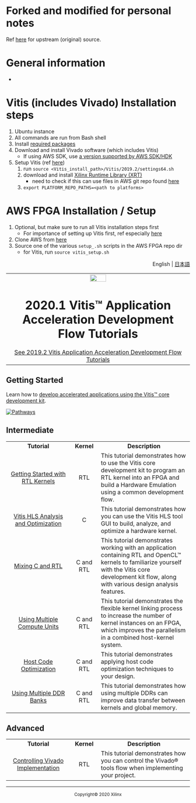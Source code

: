 ﻿# Forked and modified for personal notes
Ref [here](https://github.com/Xilinx/Vitis-Tutorials) for upstream (original) source.
# General information
- 
# Vitis (includes Vivado) Installation steps
1. Ubuntu instance
1. All commands are run from Bash shell
1. Install [required packages](https://www.xilinx.com/html_docs/xilinx2020_1/vitis_doc/aqm1532064088764.html)
1. Download and install Vivado software (which includes Vitis)
    - If using AWS SDK, use [a version supported by AWS SDK/HDK](https://github.com/aws/aws-fpga/blob/master/supported_vivado_versions.txt)
1. Setup Vitis (ref [here](https://www.xilinx.com/html_docs/xilinx2020_1/vitis_doc/rbk1547656041291.html))
    1. run `source <Vitis_install_path>/Vitis/2019.2/settings64.sh`
    1. download and install [Xilinx Runtime Library (XRT)](https://www.xilinx.com/products/design-tools/vitis/xrt.html#overview)
        - need to check if this can use files in AWS git repo found [here](https://github.com/aws/aws-fpga/tree/master/Vitis/aws_platform/xilinx_aws-vu9p-f1_shell-v04261818_201920_2)
    1. `export PLATFORM_REPO_PATHS=<path to platforms>`

# AWS FPGA Installation / Setup
1. Optional, but make sure to run all Vitis installation steps first
    - For importance of setting up Vitis first, ref especially [here](https://www.xilinx.com/html_docs/xilinx2020_1/vitis_doc/uxq1573167801088.html)
1. Clone AWS from [here](https://github.com/aws/aws-fpga)
1. Source one of the various `setup_.sh` scripts in the AWS FPGA repo dir
    - for Vitis, run `source vitis_setup.sh`

<p align="right">
<a>English</a> | <a href="/docs-jp/README.md">日本語</a>
</p>

<table width="100%">
  <tr width="100%">
    <td align="center"><img src="https://www.xilinx.com/content/dam/xilinx/imgs/press/media-kits/corporate/xilinx-logo.png" width="30%"/><h1>2020.1 Vitis™ Application Acceleration Development Flow Tutorials</h1>
    <a href="https://github.com/Xilinx/Vitis-Tutorials/branches/all">See 2019.2 Vitis Application Acceleration Development Flow Tutorials</a>
    </td>
 </tr>
 </table>

## Getting Started

Learn how to [develop accelerated applications using the Vitis™ core development kit](/docs/vitis-getting-started/README.md).

[![Pathways](/docs/vitis-getting-started/images/pathway.png)](docs/vitis-getting-started/README.md)

## Intermediate

  <table style="width:100%">
 <tr>
 <td width="35%" align="center"><b>Tutorial</b>
 <td width="15%" align="center"><b>Kernel</b>
 <td width="50%" align="center"><b>Description</b>
 </tr>
 <tr>
 <td align="center"><a href="/docs/getting-started-rtl-kernels/README.md">Getting Started with RTL Kernels</a></td>
 <td align="center">RTL</td>
 <td>This tutorial demonstrates how to use the Vitis core development kit to program an RTL kernel into an FPGA and build a Hardware Emulation using a common development flow.</td>
 </tr>
 <td align="center"><a href="/docs/vitis_hls_analysis/README.md">Vitis HLS Analysis and Optimization</a></td>
 <td align="center">C</td>
 <td>This tutorial demonstrates how you can use the Vitis HLS tool GUI to build, analyze, and optimize a hardware kernel.</td>
 </tr>
 <tr>
 <td align="center"><a href="/docs/mixing-c-rtl-kernels/README.md">Mixing C and RTL</a></td>
 <td align="center">C and RTL</td>
 <td>This tutorial demonstrates working with an application containing RTL and OpenCL™ kernels to familiarize yourself with the Vitis core development kit flow, along with various design analysis features.</td>
 </tr>
 <tr>
 <td align="center"><a href="/docs/using-multiple-cu/README.md">Using Multiple Compute Units</a></td>
 <td align="center">C and RTL</td>
 <td>This tutorial demonstrates the flexible kernel linking process to increase the number of kernel instances on an FPGA, which improves the parallelism in a combined host-kernel system.</td>
 </tr>
 <tr>
 <td align="center"><a href="/docs/host-code-opt/README.md">Host Code Optimization</a></td>
 <td align="center">C and RTL</td>
 <td>This tutorial demonstrates applying host code optimization techniques to your design.</td>
 </tr>
 <tr>
 <td align="center"><a href="/docs/mult-ddr-banks/README.md">Using Multiple DDR Banks</a></td>
 <td align="center">C and RTL</td>
 <td>This tutorial demonstrates how using multiple DDRs can improve data transfer between kernels and global memory.</td>
 </tr>
 </table>

## Advanced

 <table style="width:100%">
 <tr>
 <td width="35%" align="center"><b>Tutorial</b>
 <td width="15%" align="center"><b>Kernel</b>
 <td width="50%" align="center"><b>Description</b>
 </tr>
 <tr>
  <td align="center"><a href="/docs/controlling-vivado-impl/README.md">Controlling Vivado Implementation</a></td>
 <td align="center">RTL</td>
 <td>This tutorial demonstrates how you can control the Vivado® tools flow when implementing your project.</td>
 </tr>

 </table>

<hr/>
<p align="center"><sup>Copyright&copy; 2020 Xilinx</sup></p>
